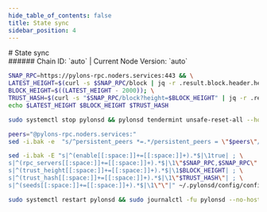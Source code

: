 ```yaml
---
hide_table_of_contents: false
title: State sync
sidebar_position: 4
---
```


<div class="h1-with-icon icon-pylons">
# State sync
</div>
###### Chain ID: `auto` | Current Node Version: `auto`

```bash
SNAP_RPC=https://pylons-rpc.noders.services:443 && \
LATEST_HEIGHT=$(curl -s $SNAP_RPC/block | jq -r .result.block.header.height); \
BLOCK_HEIGHT=$((LATEST_HEIGHT - 2000)); \
TRUST_HASH=$(curl -s "$SNAP_RPC/block?height=$BLOCK_HEIGHT" | jq -r .result.block_id.hash) && \
echo $LATEST_HEIGHT $BLOCK_HEIGHT $TRUST_HASH
```
```bash
sudo systemctl stop pylonsd && pylonsd tendermint unsafe-reset-all --home ~/.pylonsd --keep-addr-book
```
```bash
peers="@pylons-rpc.noders.services:"
sed -i.bak -e  "s/^persistent_peers *=.*/persistent_peers = \"$peers\"/" ~/.pylonsd/config/config.toml
```
```bash
sed -i.bak -E "s|^(enable[[:space:]]+=[[:space:]]+).*$|\1true| ; \
s|^(rpc_servers[[:space:]]+=[[:space:]]+).*$|\1\"$SNAP_RPC,$SNAP_RPC\"| ; \
s|^(trust_height[[:space:]]+=[[:space:]]+).*$|\1$BLOCK_HEIGHT| ; \
s|^(trust_hash[[:space:]]+=[[:space:]]+).*$|\1\"$TRUST_HASH\"| ; \
s|^(seeds[[:space:]]+=[[:space:]]+).*$|\1\"\"|" ~/.pylonsd/config/config.toml
```
```bash
sudo systemctl restart pylonsd && sudo journalctl -fu pylonsd --no-hostname -o cat
```
